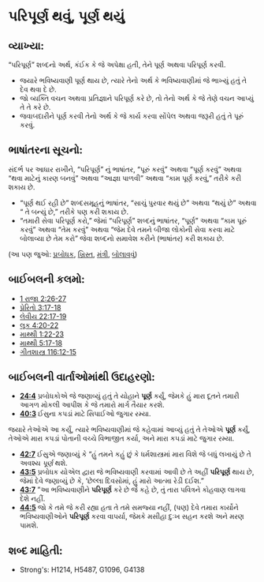 # પરિપૂર્ણ થવું, પૂર્ણ થયું 

## વ્યાખ્યા: 

“પરિપૂર્ણ” શબ્દનો અર્થ, કંઈક કે જે અપેક્ષા હતી, તેને પૂર્ણ અથવા પરિપૂર્ણ કરવી.

* જયારે ભવિષ્યવાણી પૂર્ણ થાય છે, ત્યારે તેનો અર્થ કે ભવિષ્યવાણીમાં જે ભાખ્યું હતું તે દેવ થવા દે છે.
* જો વ્યક્તિ વચન અથવા પ્રતિજ્ઞાને પરિપૂર્ણ કરે છે, તો તેનો અર્થ કે જે તેણે વચન આપ્યું તે તે કરે છે.
* જવાબદારીને પૂર્ણ કરવી તેનો અર્થ કે જે કાર્ય કરવા સોંપેલ અથવા જરૂરી હતું તે પૂરું કરવું.

## ભાષાંતરના સૂચનો: 

સંદર્ભ પર આધાર રાખીને, “પરિપૂર્ણ” નું ભાષાંતર, “પૂરું કરવું” અથવા “પૂર્ણ કરવું” અથવા “થવા માટેનું કારણ બનવું” અથવા “આજ્ઞા પાળવી” અથવા “કામ પૂર્ણ કરવું,” તરીકે કરી શકાય છે.

* “પૂર્ણ થઈ રહી છે” શબ્દસમૂહનું ભાષાંતર, “સાચું પુરવાર થયું છે” અથવા “થયું છે” અથવા “ તે બન્યું છે,” તરીકે પણ કરી શકાય છે.
* “તમારી સેવા પરિપૂર્ણ કરો,” જેમાં “પરિપૂર્ણ” શબ્દનું ભાષાંતર, “પૂર્ણ” અથવા “કામ પૂરું કરવું” અથવા “તેમ કરવું” અથવા “જેમ દેવે તમને બીજા લોકોની સેવા કરવા માટે બોલાવ્યા છે તેમ કરો” જેવા શબ્દનો સમાવેશ કરીને (ભાષાંતર) કરી શકાય છે.

(આ પણ જુઓ: [પ્રબોધક](../kt/prophet.md), [ખ્રિસ્ત](../kt/christ.md), [મંત્રી](../kt/minister.md), [બોલાવવું](../kt/call.md))

## બાઈબલની કલમો: 

* [1 રાજા 2:26-27](rc://gu/tn/help/1ki/02/26)
* [પ્રેરિતો 3:17-18](rc://gu/tn/help/act/03/17)
* [લેવીય 22:17-19](rc://gu/tn/help/lev/22/17)
* [લૂક 4:20-22](rc://gu/tn/help/luk/04/20)
* [માથ્થી 1:22-23](rc://gu/tn/help/mat/01/22)
* [માથ્થી 5:17-18](rc://gu/tn/help/mat/05/17)
* [ગીતશાસ્ત્ર 116:12-15](rc://gu/tn/help/psa/116/012)

## બાઈબલની વાર્તાઓમાંથી ઉદાહરણો: 

* __[24:4](rc://gu/tn/help/obs/24/04)__ પ્રબોધકોએ જે જણાવ્યું હતું  તે યોહાને __પૂર્ણ__ કર્યું, જેમકે હું મારા દૂતને તમારી આગળ મોકલી આપીશ કે જે તમારો માર્ગ તૈયાર કરશે.
* __[40:3](rc://gu/tn/help/obs/40/03)__ ઈસુના કપડાં માટે સિપાઈઓ જુગાર રમ્યા.

જયારે તેઓએ આ કર્યું, ત્યારે ભવિષ્યવાણીમાં જે કહેવામાં આવ્યું હતું તે તેઓએ __પૂર્ણ__ કર્યું, તેઓએ મારા કપડાં પોતાની વચ્ચે વિભાજીત કર્યા, અને મારા કપડાં માટે જુગાર રમ્યા.

* __[42:7](rc://gu/tn/help/obs/42/07)__ ઈસુએ જણાવ્યું કે “હું તમને કહું છું કે ધર્મશાસ્ત્રમાં મારા વિશે જે બધું લખાયું છે તે અવશ્ય _પૂર્ણ_ થશે.
* __[43:5](rc://gu/tn/help/obs/43/05)__ પ્રબોધક યોએલ દ્વારા જે ભવિષ્યવાણી કરવામાં આવી છે તે અહીં __પરિપૂર્ણ__ થાય છે, જેમાં દેવે જણાવ્યું છે કે, ‘છેલ્લા દિવસોમાં, હું મારો આત્મા રેડી દઈશ.”
* __[43:7](rc://gu/tn/help/obs/43/07)__ ”આ ભવિષ્યવાણીને __પરિપૂર્ણ__ કરે છે જે કહે છે, તું તારા પવિત્રને કોહવાણ લાગવા દેશે નહીં.
* __[44:5](rc://gu/tn/help/obs/44/05)__ જો કે તમે જે કરી રહ્યા હતા તે તમે સમજ્યા નહીં, (પણ) દેવે તમારા કાર્યોને ભવિષ્યવાણીઓને __પરિપૂર્ણ__ કરવા વાપર્યા, જેમકે મસીહા દુઃખ સહન કરશે અને મરણ પામશે.

## શબ્દ માહિતી: 

* Strong's: H1214, H5487, G1096, G4138
